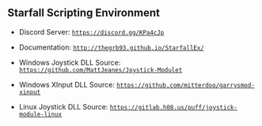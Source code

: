 Starfall Scripting Environment
----------

- Discord Server: [`https://discord.gg/KPa4cJp`](https://discord.gg/KPa4cJp)
- Documentation: [`http://thegrb93.github.io/StarfallEx/`](http://thegrb93.github.io/StarfallEx/)


- Windows Joystick DLL Source: [`https://github.com/MattJeanes/Joystick-Modulet`](https://github.com/MattJeanes/Joystick-Module)
- Windows XInput DLL Source: [`https://github.com/mitterdoo/garrysmod-xinput`](https://github.com/mitterdoo/garrysmod-xinput)
- Linux Joystick DLL Source: [`https://gitlab.h08.us/puff/joystick-module-linux`](https://gitlab.h08.us/puff/joystick-module-linux)
